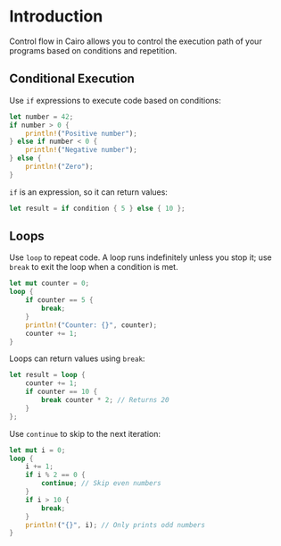 # Introduction

Control flow in Cairo allows you to control the execution path of your programs based on conditions and repetition.

## Conditional Execution

Use `if` expressions to execute code based on conditions:

```rust
let number = 42;
if number > 0 {
    println!("Positive number");
} else if number < 0 {
    println!("Negative number");  
} else {
    println!("Zero");
}
```

`if` is an expression, so it can return values:

```rust
let result = if condition { 5 } else { 10 };
```

## Loops

Use `loop` to repeat code.
A loop runs indefinitely unless you stop it; use `break` to exit the loop when a condition is met.

```rust
let mut counter = 0;
loop {
    if counter == 5 {
        break;
    }
    println!("Counter: {}", counter);
    counter += 1;
}
```

Loops can return values using `break`:

```rust
let result = loop {
    counter += 1;
    if counter == 10 {
        break counter * 2; // Returns 20
    }
};
```

Use `continue` to skip to the next iteration:

```rust
let mut i = 0;
loop {
    i += 1;
    if i % 2 == 0 {
        continue; // Skip even numbers
    }
    if i > 10 {
        break;
    }
    println!("{}", i); // Only prints odd numbers
}
```
